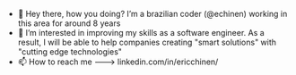 - 👋 Hey there, how you doing? I’m a brazilian coder (@echinen) working in this area for around 8 years
- 👀 I’m interested in improving my skills as a software engineer. As a result, I will be able to help companies creating "smart solutions" with "cutting edge technologies" 
- 📫 How to reach me ---> linkedin.com/in/ericchinen/

<!---
echinen/echinen is a ✨ special ✨ repository because its `README.md` (this file) appears on your GitHub profile.
You can click the Preview link to take a look at your changes.
--->
